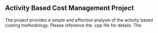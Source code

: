 ## Activity Based Cost Management Project

The project provides a simple and effective analysis of the activity based costing methodology. Please reference the .cpp file for details. The 
